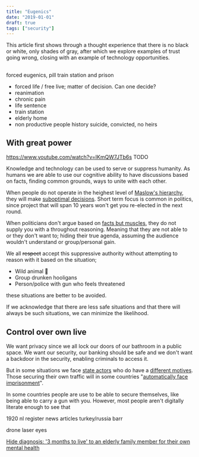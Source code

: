 ```yaml
---
title: "Eugenics"
date: "2019-01-01"
draft: true
tags: ["security"]
---
```


This article first shows through a thought experience that there is no black or white,
only shades of gray,
after which we explore examples of trust going wrong,
closing with an example of technology opportunities.

##


forced eugenics, pill train station and prison
- forced life / free live; matter of decision. Can one decide?
- reanimation
- chronic pain
- life sentence
- train station
- elderly home
- non productive people
history suicide, convicted, no heirs

## With great power
https://www.youtube.com/watch?v=IKmQW7JTb6s TODO

Knowledge and technology can be used to serve or suppress humanity.
As humans we are able to use our cognitive ability to have discussions based on facts,
finding common grounds,
ways to unite with each other.

When people do not operate in the heighest level of
[Maslow's hierarchy](https://www.simplypsychology.org/maslow.html),
they will make
[suboptimal decisions](https://www.psychologytoday.com/us/blog/science-choice/201504/the-scarcity-mindset).
Short term focus is common in politics,
since project that will span 10 years won't get you re-elected in the next round.

When politicians don't argue based on
[facts but muscles](https://www.theregister.co.uk/2019/07/23/us_encryption_backdoor/),
they do not supply you with a throughout reasoning.
Meaning that they are not able to or they don't want to;
hiding their true agenda, assuming the audience wouldn't understand
or group/personal gain.

We all ~~respect~~ accept this suppressive authority without attempting to reason with it
based on the situation;

- Wild animal &#x1F418;
- Group drunken hooligans
- Person/police with gun who feels threatened

these situations are better to be avoided.

If we acknowledge that there are less safe situations
and that there will always be such situations,
we can minimize the likelihood.

## Control over own live

We want privacy since
we all lock our doors of our bathroom in a public space.
We want our security,
our banking should be safe and we don't
want a backdoor in the security,
enabling criminals to access it.

But in some situations
we face
[state actors](https://www.eff.org/deeplinks/2011/09/post-mortem-iranian-diginotar-attack)
who do have a
[different motives](https://en.wikipedia.org/wiki/Kazakhstan_man-in-the-middle_attack).
Those securing their own traffic will in some countries
"[automatically face imprisonment](https://gulfnews.com/uae/crime/using-vpns-what-uae-residents-need-to-know-1.1872123)".

In some countries people are use to be able to secure themselves,
like being able to carry a gun with you.
However, most people aren't digitally literate enough to see that 

1920 nl register
news articles turkey/russia
barr

drone laser eyes


[Hide diagnosis: '3 months to live' to an elderly family member for their own mental health](https://www.imdb.com/title/tt8637428/)



